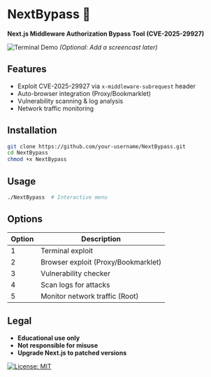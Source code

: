 # NextBypass 🚨
**Next.js Middleware Authorization Bypass Tool (CVE-2025-29927)**

![Terminal Demo](demo.gif) *(Optional: Add a screencast later)*

## Features
- Exploit CVE-2025-29927 via `x-middleware-subrequest` header  
- Auto-browser integration (Proxy/Bookmarklet)  
- Vulnerability scanning & log analysis  
- Network traffic monitoring  

## Installation
```bash
git clone https://github.com/your-username/NextBypass.git
cd NextBypass
chmod +x NextBypass
```

## Usage
```bash
./NextBypass  # Interactive menu
```

## Options
| Option | Description                          |
|--------|--------------------------------------|
| 1      | Terminal exploit                     |
| 2      | Browser exploit (Proxy/Bookmarklet)  |
| 3      | Vulnerability checker                |
| 4      | Scan logs for attacks                |
| 5      | Monitor network traffic (Root)       |

## Legal
- **Educational use only**  
- **Not responsible for misuse**  
- **Upgrade Next.js to patched versions**  

[![License: MIT](https://img.shields.io/badge/License-MIT-yellow.svg)](LICENSE)
